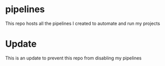 # pipelines
This repo hosts all the pipelines I created to automate and run my projects

# Update
This is an update to prevent this repo from disabling my pipelines
